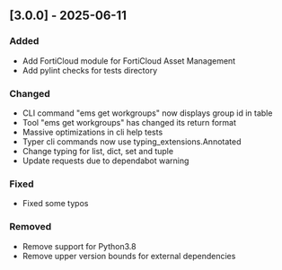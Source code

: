 
## [3.0.0] - 2025-06-11

### Added

- Add FortiCloud module for FortiCloud Asset Management
- Add pylint checks for tests directory

### Changed

- CLI command "ems get workgroups" now displays group id in table
- Tool "ems get workgroups" has changed its return format
- Massive optimizations in cli help tests
- Typer cli commands now use typing_extensions.Annotated 
- Change typing for list, dict, set and tuple
- Update requests due to dependabot warning 

### Fixed

- Fixed some typos

### Removed

- Remove support for Python3.8
- Remove upper version bounds for external dependencies
